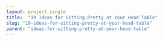 ```yaml
---
layout: project_single
title:  "19 Ideas for Sitting Pretty at Your Head Table"
slug: "19-ideas-for-sitting-pretty-at-your-head-table"
parent: "ideas-for-sitting-pretty-at-your-head-table"
---
```

 